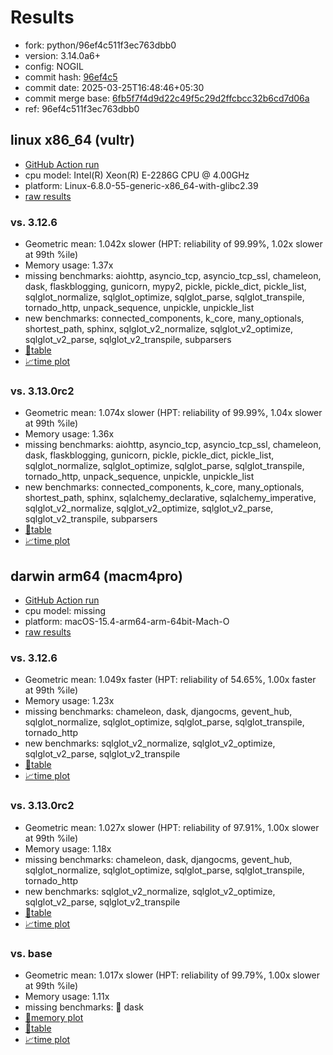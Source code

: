 # Results

- fork: python/96ef4c511f3ec763dbb0
- version: 3.14.0a6+
- config: NOGIL
- commit hash: [96ef4c5](https://github.com/python/cpython/commit/96ef4c5)
- commit date: 2025-03-25T16:48:46+05:30
- commit merge base: [6fb5f7f4d9d22c49f5c29d2ffcbcc32b6cd7d06a](https://github.com/python/cpython/commit/6fb5f7f4d9d22c49f5c29d2ffcbcc32b6cd7d06a)
- ref: 96ef4c511f3ec763dbb0

## linux x86_64 (vultr)

- [GitHub Action run](https://github.com/facebookexperimental/free-threading-benchmarking/actions/runs/14264982634)
- cpu model: Intel(R) Xeon(R) E-2286G CPU @ 4.00GHz
- platform: Linux-6.8.0-55-generic-x86_64-with-glibc2.39
- [raw results](bm-20250325-vultr-x86_64-python-96ef4c511f3ec763dbb0-3.14.0a6%2B-96ef4c5.json)

### vs. 3.12.6

- Geometric mean: 1.042x slower (HPT: reliability of 99.99%, 1.02x slower at 99th %ile)
- Memory usage: 1.37x
- missing benchmarks: aiohttp, asyncio_tcp, asyncio_tcp_ssl, chameleon, dask, flaskblogging, gunicorn, mypy2, pickle, pickle_dict, pickle_list, sqlglot_normalize, sqlglot_optimize, sqlglot_parse, sqlglot_transpile, tornado_http, unpack_sequence, unpickle, unpickle_list
- new benchmarks: connected_components, k_core, many_optionals, shortest_path, sphinx, sqlglot_v2_normalize, sqlglot_v2_optimize, sqlglot_v2_parse, sqlglot_v2_transpile, subparsers
- [📄table](bm-20250325-vultr-x86_64-python-96ef4c511f3ec763dbb0-3.14.0a6%2B-96ef4c5-vs-3.12.6.md)
- [📈time plot](bm-20250325-vultr-x86_64-python-96ef4c511f3ec763dbb0-3.14.0a6%2B-96ef4c5-vs-3.12.6.svg)

### vs. 3.13.0rc2

- Geometric mean: 1.074x slower (HPT: reliability of 99.99%, 1.04x slower at 99th %ile)
- Memory usage: 1.36x
- missing benchmarks: aiohttp, asyncio_tcp, asyncio_tcp_ssl, chameleon, dask, flaskblogging, gunicorn, pickle, pickle_dict, pickle_list, sqlglot_normalize, sqlglot_optimize, sqlglot_parse, sqlglot_transpile, tornado_http, unpack_sequence, unpickle, unpickle_list
- new benchmarks: connected_components, k_core, many_optionals, shortest_path, sphinx, sqlalchemy_declarative, sqlalchemy_imperative, sqlglot_v2_normalize, sqlglot_v2_optimize, sqlglot_v2_parse, sqlglot_v2_transpile, subparsers
- [📄table](bm-20250325-vultr-x86_64-python-96ef4c511f3ec763dbb0-3.14.0a6%2B-96ef4c5-vs-3.13.0rc2.md)
- [📈time plot](bm-20250325-vultr-x86_64-python-96ef4c511f3ec763dbb0-3.14.0a6%2B-96ef4c5-vs-3.13.0rc2.svg)

## darwin arm64 (macm4pro)

- [GitHub Action run](https://github.com/facebookexperimental/free-threading-benchmarking/actions/runs/14264979175)
- cpu model: missing
- platform: macOS-15.4-arm64-arm-64bit-Mach-O
- [raw results](bm-20250325-macm4pro-arm64-python-96ef4c511f3ec763dbb0-3.14.0a6%2B-96ef4c5.json)

### vs. 3.12.6

- Geometric mean: 1.049x faster (HPT: reliability of 54.65%, 1.00x faster at 99th %ile)
- Memory usage: 1.23x
- missing benchmarks: chameleon, dask, djangocms, gevent_hub, sqlglot_normalize, sqlglot_optimize, sqlglot_parse, sqlglot_transpile, tornado_http
- new benchmarks: sqlglot_v2_normalize, sqlglot_v2_optimize, sqlglot_v2_parse, sqlglot_v2_transpile
- [📄table](bm-20250325-macm4pro-arm64-python-96ef4c511f3ec763dbb0-3.14.0a6%2B-96ef4c5-vs-3.12.6.md)
- [📈time plot](bm-20250325-macm4pro-arm64-python-96ef4c511f3ec763dbb0-3.14.0a6%2B-96ef4c5-vs-3.12.6.svg)

### vs. 3.13.0rc2

- Geometric mean: 1.027x slower (HPT: reliability of 97.91%, 1.00x slower at 99th %ile)
- Memory usage: 1.18x
- missing benchmarks: chameleon, dask, djangocms, gevent_hub, sqlglot_normalize, sqlglot_optimize, sqlglot_parse, sqlglot_transpile, tornado_http
- new benchmarks: sqlglot_v2_normalize, sqlglot_v2_optimize, sqlglot_v2_parse, sqlglot_v2_transpile
- [📄table](bm-20250325-macm4pro-arm64-python-96ef4c511f3ec763dbb0-3.14.0a6%2B-96ef4c5-vs-3.13.0rc2.md)
- [📈time plot](bm-20250325-macm4pro-arm64-python-96ef4c511f3ec763dbb0-3.14.0a6%2B-96ef4c5-vs-3.13.0rc2.svg)

### vs. base

- Geometric mean: 1.017x slower (HPT: reliability of 99.79%, 1.00x slower at 99th %ile)
- Memory usage: 1.11x
- missing benchmarks: 🔴 dask
- [🧠memory plot](bm-20250325-macm4pro-arm64-python-96ef4c511f3ec763dbb0-3.14.0a6%2B-96ef4c5-vs-base-mem.svg)
- [📄table](bm-20250325-macm4pro-arm64-python-96ef4c511f3ec763dbb0-3.14.0a6%2B-96ef4c5-vs-base.md)
- [📈time plot](bm-20250325-macm4pro-arm64-python-96ef4c511f3ec763dbb0-3.14.0a6%2B-96ef4c5-vs-base.svg)

